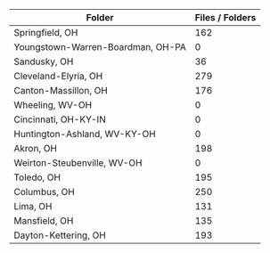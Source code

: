 | Folder                            |   Files / Folders |
|-----------------------------------|-------------------|
| Springfield, OH                   |               162 |
| Youngstown-Warren-Boardman, OH-PA |                 0 |
| Sandusky, OH                      |                36 |
| Cleveland-Elyria, OH              |               279 |
| Canton-Massillon, OH              |               176 |
| Wheeling, WV-OH                   |                 0 |
| Cincinnati, OH-KY-IN              |                 0 |
| Huntington-Ashland, WV-KY-OH      |                 0 |
| Akron, OH                         |               198 |
| Weirton-Steubenville, WV-OH       |                 0 |
| Toledo, OH                        |               195 |
| Columbus, OH                      |               250 |
| Lima, OH                          |               131 |
| Mansfield, OH                     |               135 |
| Dayton-Kettering, OH              |               193 |